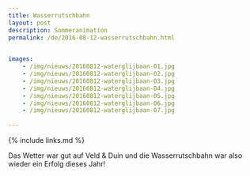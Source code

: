 ```yaml
---
title: Wasserrutschbahn
layout: post
description: Sommeranimation
permalink: /de/2016-08-12-wasserrutschbahn.html

    
images: 
    - /img/nieuws/20160812-waterglijbaan-01.jpg
    - /img/nieuws/20160812-waterglijbaan-02.jpg
    - /img/nieuws/20160812-waterglijbaan-03.jpg
    - /img/nieuws/20160812-waterglijbaan-04.jpg
    - /img/nieuws/20160812-waterglijbaan-05.jpg
    - /img/nieuws/20160812-waterglijbaan-06.jpg
    - /img/nieuws/20160812-waterglijbaan-07.jpg
    
---
```


{% include links.md %}

Das Wetter war gut auf Veld & Duin und die Wasserrutschbahn war also wieder ein Erfolg dieses Jahr!




